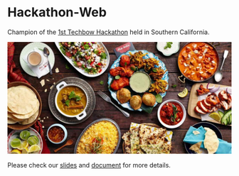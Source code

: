 # Hackathon-Web

Champion of the [1st Techbow Hackathon](https://www.chineseinla.com/f/page_viewtopic/t_1489435.html) held in Southern California. 

<p align="center">
  <img src='img/bg-masthead.jpg' width='900'/>
</p>

Please check our [slides](https://www.slideshare.net/secret/cmVJXnNw3KinBw) and [document](README.pdf) for more details.